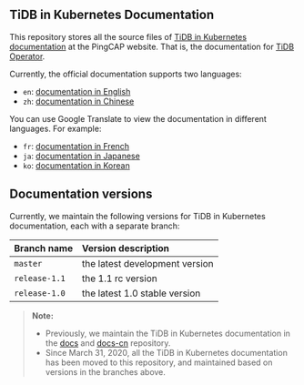 ## TiDB in Kubernetes Documentation

This repository stores all the source files of [TiDB in Kubernetes documentation](https://pingcap.com/docs/tidb-in-kubernetes/stable/) at the PingCAP website. That is, the documentation for [TiDB Operator](https://github.com/pingcap/tidb-operator).

Currently, the official documentation supports two languages:

- `en`: [documentation in English](https://docs.pingcap.com/tidb-in-kubernetes/stable)
- `zh`: [documentation in Chinese](https://docs.pingcap.com/zh/tidb-in-kubernetes/stable)

You can use Google Translate to view the documentation in different languages. For example:

- `fr`: [documentation in French](https://translate.google.com/translate?hl=en&sl=en&tl=fr&u=https%3A%2F%2Fgithub.com%2Fpingcap%2Fdocs-tidb-operator%2Fblob%2Fmaster%2Fen%2FTOC.md)
- `ja`: [documentation in Japanese](https://translate.google.com/translate?hl=en&sl=en&tl=ja&u=https://github.com/pingcap/docs-tidb-operator/blob/master/en/TOC.md)
- `ko`: [documentation in Korean](https://translate.google.com/translate?hl=en&sl=en&tl=ko&u=https%3A%2F%2Fgithub.com%2Fpingcap%2Fdocs-tidb-operator%2Fblob%2Fmaster%2Fen%2FTOC.md)

## Documentation versions




Currently, we maintain the following versions for TiDB in Kubernetes documentation, each with a separate branch:

| Branch name | Version description |
| :--- | :-- |
| `master` | the latest development version |
| `release-1.1` | the 1.1 rc version |
| `release-1.0` | the latest 1.0 stable version |

> **Note:**
>
> - Previously, we maintain the TiDB in Kubernetes documentation in the [docs](https://github.com/pingcap/docs) and [docs-cn](https://github.com/pingcap/docs-cn) repository.
> - Since March 31, 2020, all the TiDB in Kubernetes documentation has been moved to this repository, and maintained based on versions in the branches above.
